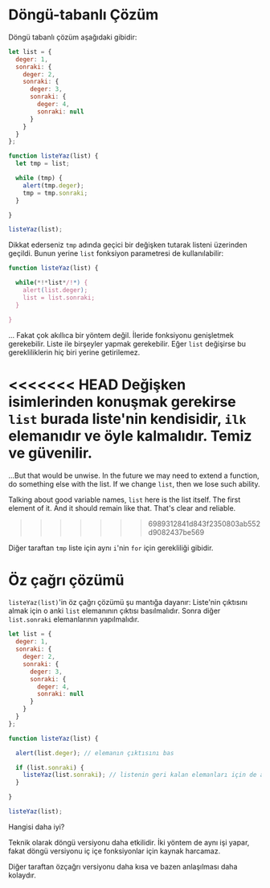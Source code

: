 # Döngü-tabanlı Çözüm

Döngü tabanlı çözüm aşağıdaki gibidir:

```js run
let list = {
  deger: 1,
  sonraki: {
    deger: 2,
    sonraki: {
      deger: 3,
      sonraki: {
        deger: 4,
        sonraki: null
      }
    }
  }
};

function listeYaz(list) {
  let tmp = list;

  while (tmp) {
    alert(tmp.deger);
    tmp = tmp.sonraki;
  }

}

listeYaz(list);
```
Dikkat ederseniz `tmp` adında geçici bir değişken tutarak listeni üzerinden geçildi. Bunun yerine `list` fonksiyon parametresi de kullanılabilir:

```js
function listeYaz(list) {

  while(*!*list*/!*) {
    alert(list.deger);
    list = list.sonraki;
  }

}
```
... Fakat çok akıllıca bir yöntem değil. İleride fonksiyonu genişletmek gerekebilir. Liste ile birşeyler yapmak gerekebilir. Eğer `list` değişirse bu gerekliliklerin hiç biri yerine getirilemez.

<<<<<<< HEAD
Değişken isimlerinden konuşmak gerekirse `list` burada liste'nin kendisidir, `ilk` elemanıdır ve öyle kalmalıdır. Temiz ve güvenilir.
=======
...But that would be unwise. In the future we may need to extend a function, do something else with the list. If we change `list`, then we lose such ability.

Talking about good variable names, `list` here is the list itself. The first element of it. And it should remain like that. That's clear and reliable.
>>>>>>> 6989312841d843f2350803ab552d9082437be569

Diğer taraftan `tmp` liste için aynı `i`'nin `for` için gerekliliği gibidir.

# Öz çağrı çözümü

`listeYaz(list)`'in öz çağrı çözümü şu mantığa dayanır: Liste'nin çıktısını almak için o anki `list` elemanının çıktısı basılmalıdır. Sonra diğer `list.sonraki` elemanlarının yapılmalıdır.

```js run
let list = {
  deger: 1,
  sonraki: {
    deger: 2,
    sonraki: {
      deger: 3,
      sonraki: {
        deger: 4,
        sonraki: null
      }
    }
  }
};

function listeYaz(list) {

  alert(list.deger); // elemanın çıktısını bas

  if (list.sonraki) {
    listeYaz(list.sonraki); // listenin geri kalan elemanları için de aynısını yap
  }

}

listeYaz(list);
```

Hangisi daha iyi?

Teknik olarak döngü versiyonu daha etkilidir. İki yöntem de aynı işi yapar, fakat döngü versiyonu iç içe fonksiyonlar için kaynak harcamaz.

Diğer taraftan özçağrı versiyonu daha kısa ve bazen anlaşılması daha kolaydır.
